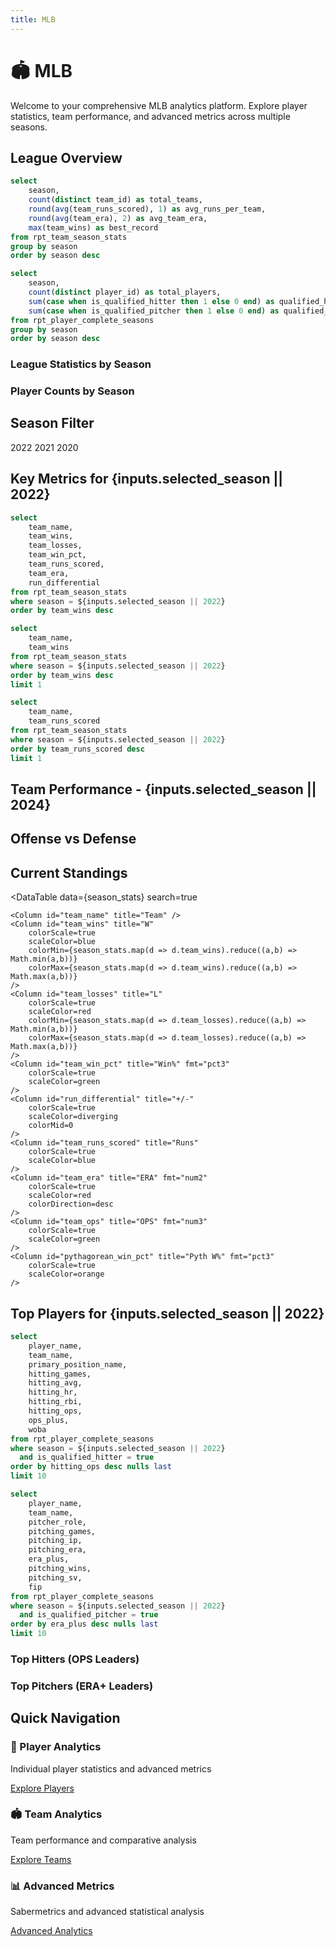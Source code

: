 ```yaml
---
title: MLB
---
```


# 🏟️ MLB  

Welcome to your comprehensive MLB analytics platform. Explore player statistics, team performance, and advanced metrics across multiple seasons.

## League Overview

```sql league_overview
select 
    season,
    count(distinct team_id) as total_teams,
    round(avg(team_runs_scored), 1) as avg_runs_per_team,
    round(avg(team_era), 2) as avg_team_era,
    max(team_wins) as best_record
from rpt_team_season_stats
group by season
order by season desc
```

```sql player_overview
select 
    season,
    count(distinct player_id) as total_players,
    sum(case when is_qualified_hitter then 1 else 0 end) as qualified_hitters,
    sum(case when is_qualified_pitcher then 1 else 0 end) as qualified_pitchers
from rpt_player_complete_seasons
group by season
order by season desc
```

<div class="grid grid-cols-2 gap-6">

<div>
<h3>League Statistics by Season</h3>
<DataTable data={league_overview} />
</div>

<div>
<h3>Player Counts by Season</h3>
<DataTable data={player_overview} />
</div>

</div>

## Season Filter

<Dropdown 
    name="selected_season" 
    data={league_overview} 
    value="season" 
    defaultValue={2022}
    title="Select Season"
/>
<ButtonGroup name="selected_season" defaultValue="2022">
    <ButtonGroupItem valueLabel="2022" value="2022">2022</ButtonGroupItem>
    <ButtonGroupItem valueLabel="2021" value="2021">2021</ButtonGroupItem>
    <ButtonGroupItem valueLabel="2020" value="2020">2020</ButtonGroupItem>
</ButtonGroup>
## Key Metrics for {inputs.selected_season || 2022}

```sql season_stats
select 
    team_name,
    team_wins,
    team_losses,
    team_win_pct,
    team_runs_scored,
    team_era,
    run_differential
from rpt_team_season_stats
where season = ${inputs.selected_season || 2022}
order by team_wins desc
```

```sql top_team
select 
    team_name,
    team_wins
from rpt_team_season_stats
where season = ${inputs.selected_season || 2022}
order by team_wins desc
limit 1
```

```sql highest_scoring
select 
    team_name,
    team_runs_scored
from rpt_team_season_stats
where season = ${inputs.selected_season || 2022}
order by team_runs_scored desc
limit 1
```

<div class="grid grid-cols-2 gap-4">

<BigValue 
    data={top_team} 
    value="team_wins" 
    title="Best Record"
    fmt="#"
/>

<BigValue 
    data={highest_scoring} 
    value="team_runs_scored" 
    title="Most Runs Scored"
    fmt="#"
/>

</div>

## Team Performance - {inputs.selected_season || 2024}

<BarChart 
    data={season_stats}
    x="team_name"
    y="team_wins"
    y2="team_losses"
    series="team_wins"
    series2="Losses"
    title="Team Wins vs Losses"
    type="stacked"
    sort=true
/>

## Offense vs Defense

<ScatterPlot 
    data={season_stats}
    x="team_runs_scored"
    y="team_era"
    series="team_name"
    title="Runs Scored vs Team ERA"
    xAxisTitle="Runs Scored"
    yAxisTitle="Team ERA"
    yScale="reverse"
/>

## Current Standings

<DataTable 
    data={season_stats}
    search=true
>
    <Column id="team_name" title="Team" />
    <Column id="team_wins" title="W" 
        colorScale=true 
        scaleColor=blue
        colorMin={season_stats.map(d => d.team_wins).reduce((a,b) => Math.min(a,b))}
        colorMax={season_stats.map(d => d.team_wins).reduce((a,b) => Math.max(a,b))}
    />
    <Column id="team_losses" title="L" 
        colorScale=true
        scaleColor=red
        colorMin={season_stats.map(d => d.team_losses).reduce((a,b) => Math.min(a,b))}
        colorMax={season_stats.map(d => d.team_losses).reduce((a,b) => Math.max(a,b))}
    />
    <Column id="team_win_pct" title="Win%" fmt="pct3" 
        colorScale=true
        scaleColor=green
    />
    <Column id="run_differential" title="+/-" 
        colorScale=true
        scaleColor=diverging
        colorMid=0
    />
    <Column id="team_runs_scored" title="Runs" 
        colorScale=true
        scaleColor=blue
    />
    <Column id="team_era" title="ERA" fmt="num2" 
        colorScale=true
        scaleColor=red
        colorDirection=desc
    />
    <Column id="team_ops" title="OPS" fmt="num3" 
        colorScale=true
        scaleColor=green
    />
    <Column id="pythagorean_win_pct" title="Pyth W%" fmt="pct3" 
        colorScale=true
        scaleColor=orange
    />
</DataTable>

## Top Players for {inputs.selected_season || 2022}

```sql top_hitters_preview
select 
    player_name,
    team_name,
    primary_position_name,
    hitting_games,
    hitting_avg,
    hitting_hr,
    hitting_rbi,
    hitting_ops,
    ops_plus,
    woba
from rpt_player_complete_seasons
where season = ${inputs.selected_season || 2022}
  and is_qualified_hitter = true
order by hitting_ops desc nulls last
limit 10
```

```sql top_pitchers_preview
select 
    player_name,
    team_name,
    pitcher_role,
    pitching_games,
    pitching_ip,
    pitching_era,
    era_plus,
    pitching_wins,
    pitching_sv,
    fip
from rpt_player_complete_seasons
where season = ${inputs.selected_season || 2022}
  and is_qualified_pitcher = true
order by era_plus desc nulls last
limit 10
```

<div class="grid grid-cols-2 gap-6">

<div>
<h3>Top Hitters (OPS Leaders)</h3>
<DataTable data={top_hitters_preview}>
    <Column id="player_name" title="Player" />
    <Column id="team_name" title="Team" />
    <Column id="primary_position_name" title="Pos" />
    <Column id="hitting_games" title="G" />
    <Column id="hitting_avg" title="AVG" fmt="num3" 
        colorScale=true
        scaleColor=green
    />
    <Column id="hitting_hr" title="HR" 
        colorScale=true
        scaleColor=orange
    />
    <Column id="hitting_rbi" title="RBI" 
        colorScale=true
        scaleColor=blue
    />
    <Column id="hitting_ops" title="OPS" fmt="num3" 
        colorScale=true
        scaleColor=green
    />
    <Column id="ops_plus" title="OPS+" 
        colorScale=true
        scaleColor=blue
        colorMid=100
    />
    <Column id="woba" title="wOBA" fmt="num3" 
        colorScale=true
        scaleColor=purple
    />
</DataTable>
</div>

<div>
<h3>Top Pitchers (ERA+ Leaders)</h3>
<DataTable data={top_pitchers_preview}>
    <Column id="player_name" title="Player" />
    <Column id="team_name" title="Team" />
    <Column id="pitcher_role" title="Role" />
    <Column id="pitching_games" title="G" />
    <Column id="pitching_ip" title="IP" fmt="num1" />
    <Column id="pitching_era" title="ERA" fmt="num2" 
        colorScale=true
        scaleColor=red
        colorDirection=desc
    />
    <Column id="era_plus" title="ERA+" 
        colorScale=true
        scaleColor=green
        colorMid=100
    />
    <Column id="pitching_wins" title="W" 
        colorScale=true
        scaleColor=blue
    />
    <Column id="pitching_sv" title="SV" 
        colorScale=true
        scaleColor=orange
    />
    <Column id="fip" title="FIP" fmt="num2" 
        colorScale=true
        scaleColor=red
        colorDirection=desc
    />
</DataTable>
</div>

</div>

## Quick Navigation

<div class="grid grid-cols-3 gap-4 mt-8">

<div class="p-4 border rounded-lg text-center hover:bg-gray-50">
    <h3 class="text-lg font-semibold mb-2">👤 Player Analytics</h3>
    <p class="text-sm text-gray-600 mb-3">Individual player statistics and advanced metrics</p>
    <a href="/players" class="inline-block bg-blue-600 text-white px-4 py-2 rounded hover:bg-blue-700">Explore Players</a>
</div>

<div class="p-4 border rounded-lg text-center hover:bg-gray-50">
    <h3 class="text-lg font-semibold mb-2">🏟️ Team Analytics</h3>
    <p class="text-sm text-gray-600 mb-3">Team performance and comparative analysis</p>
    <a href="/teams" class="inline-block bg-green-600 text-white px-4 py-2 rounded hover:bg-green-700">Explore Teams</a>
</div>

<div class="p-4 border rounded-lg text-center hover:bg-gray-50">
    <h3 class="text-lg font-semibold mb-2">📊 Advanced Metrics</h3>
    <p class="text-sm text-gray-600 mb-3">Sabermetrics and advanced statistical analysis</p>
    <a href="/analytics" class="inline-block bg-purple-600 text-white px-4 py-2 rounded hover:bg-purple-700">Advanced Analytics</a>
</div>

</div>